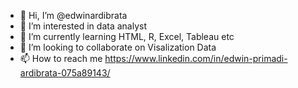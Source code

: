 - 👋 Hi, I’m @edwinardibrata
- 👀 I’m interested in data analyst
- 🌱 I’m currently learning HTML, R, Excel, Tableau etc
- 💞️ I’m looking to collaborate on Visalization Data
- 📫 How to reach me https://www.linkedin.com/in/edwin-primadi-ardibrata-075a89143/

<!---
edwinardibrata/edwinardibrata is a ✨ special ✨ repository because its `README.md` (this file) appears on your GitHub profile.
You can click the Preview link to take a look at your changes.
--->
